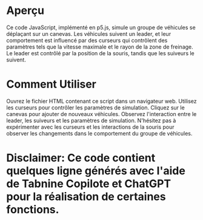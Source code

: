 # Aperçu
Ce code JavaScript, implémenté en p5.js, simule un groupe de véhicules se déplaçant sur un canevas. Les véhicules suivent un leader, et leur comportement est influencé par des curseurs qui contrôlent des paramètres tels que la vitesse maximale et le rayon de la zone de freinage. Le leader est contrôlé par la position de la souris, tandis que les suiveurs le suivent.


# Comment Utiliser
Ouvrez le fichier HTML contenant ce script dans un navigateur web.
Utilisez les curseurs pour contrôler les paramètres de simulation.
Cliquez sur le canevas pour ajouter de nouveaux véhicules.
Observez l'interaction entre le leader, les suiveurs et les paramètres de simulation.
N'hésitez pas à expérimenter avec les curseurs et les interactions de la souris pour observer les changements dans le comportement du groupe de véhicules.

# Disclaimer: Ce code contient quelques ligne  générés avec l'aide de Tabnine Copilote et ChatGPT pour la réalisation de certaines fonctions.
